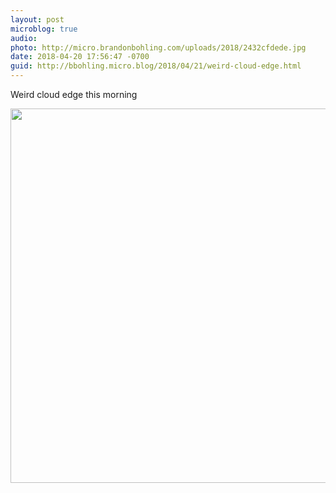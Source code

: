 ```yaml
---
layout: post
microblog: true
audio: 
photo: http://micro.brandonbohling.com/uploads/2018/2432cfdede.jpg
date: 2018-04-20 17:56:47 -0700
guid: http://bbohling.micro.blog/2018/04/21/weird-cloud-edge.html
---
```

Weird cloud edge this morning

<img src="http://micro.brandonbohling.com/uploads/2018/2432cfdede.jpg" width="600" height="599" />
